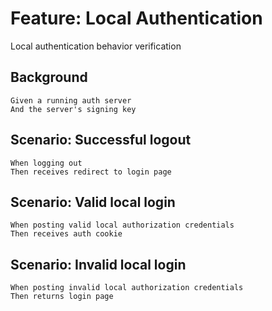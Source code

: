 # Feature: Local Authentication

Local authentication behavior verification

## Background

    Given a running auth server
    And the server's signing key

## Scenario: Successful logout

    When logging out
    Then receives redirect to login page

## Scenario: Valid local login

    When posting valid local authorization credentials
    Then receives auth cookie

## Scenario: Invalid local login

    When posting invalid local authorization credentials
    Then returns login page